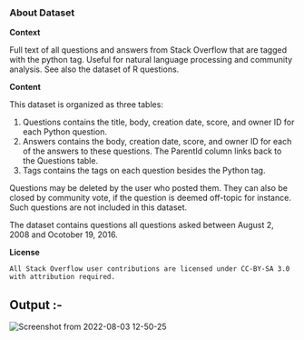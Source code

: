 ### About Dataset

<b> Context </b>

Full text of all questions and answers from Stack Overflow that are tagged with the python tag. Useful for natural language processing and community analysis. See also the dataset of R questions.

<b> Content</b>

This dataset is organized as three tables:

   1. Questions contains the title, body, creation date, score, and owner ID for each Python question.
   2. Answers contains the body, creation date, score, and owner ID for each of the answers to these questions. The ParentId column links back to the Questions table.
   3. Tags contains the tags on each question besides the Python tag.

Questions may be deleted by the user who posted them. They can also be closed by community vote, if the question is deemed off-topic for instance. Such questions are not included in this dataset.

The dataset contains questions all questions asked between August 2, 2008 and Ocotober 19, 2016.

<b> License </b>

    All Stack Overflow user contributions are licensed under CC-BY-SA 3.0 with attribution required.
    
## Output :-


![Screenshot from 2022-08-03 12-50-25](https://user-images.githubusercontent.com/51665663/182556964-e42ebef6-ba04-47e5-9325-6e200a0cb61b.png)
